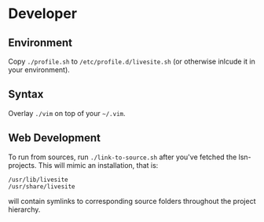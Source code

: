 Developer
=========

Environment
-----------

Copy `./profile.sh` to `/etc/profile.d/livesite.sh` (or otherwise inlcude
it in your environment).

Syntax
------

Overlay `./vim` on top of your `~/.vim`.

Web Development
---------------

To run from sources, run `./link-to-source.sh` after you've fetched the lsn- 
projects. This will mimic an installation, that is:

    /usr/lib/livesite
    /usr/share/livesite

will contain symlinks to corresponding source folders throughout the
project hierarchy.

